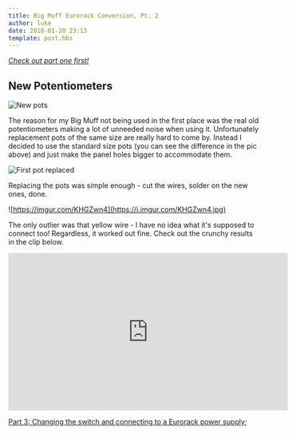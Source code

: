 ```yaml
---
title: Big Muff Eurorack Conversion, Pt. 2
author: luke
date: 2018-01-20 23:13
template: post.hbs
---
```

*[Check out part one first!](http://www.lukehansford.me/articles/big-muff-eurorack-conversion-part-1/)*

## New Potentiometers

![New pots](https://i.imgur.com/T4oexNa.jpg)

The reason for my Big Muff not being used in the first place was the real old potentiometers making a lot 
of unneeded noise when using it. Unfortunately replacement pots of the same size are really hard to come 
by. Instead I decided to use the standard size pots (you can see the difference in the pic above) and just 
make the panel holes bigger to accommodate them.

![First pot replaced](https://i.imgur.com/tFJoQKY.jpg)

Replacing the pots was simple enough - cut the wires, solder on the new ones, done.

![https://imgur.com/KHGZwn4](https://i.imgur.com/KHGZwn4.jpg)

The only outlier was that yellow wire - I have no idea what it's supposed to connect too! Regardless, 
it worked out fine. Check out the crunchy results in the clip below.

<div class="iframe-wrapper">
<iframe width="560" height="315" src="https://www.youtube.com/embed/3Po1nA8cZj4" frameborder="0" allow="autoplay; encrypted-media" allowfullscreen></iframe>
</div>

[Part 3: Changing the switch and connecting to a Eurorack power supply](http://www.lukehansford.me/articles/big-muff-eurorack-conversion-part-3/);